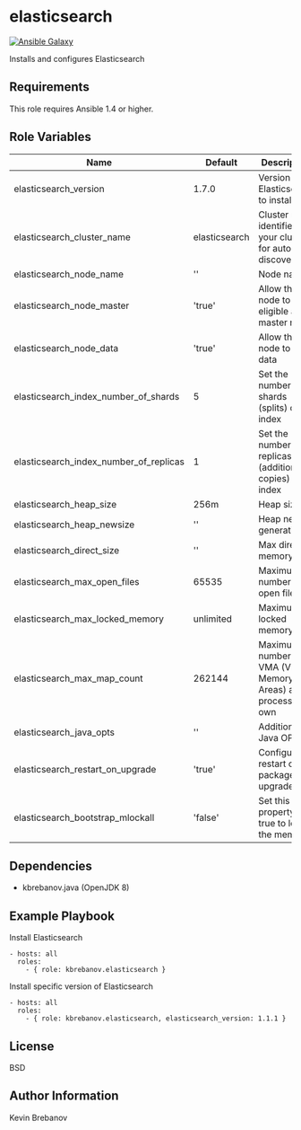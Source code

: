 elasticsearch
=============

[![Ansible Galaxy](https://img.shields.io/badge/galaxy-kbrebanov.elasticsearch-660198.svg)](https://galaxy.ansible.com/list#/roles/3923)

Installs and configures Elasticsearch

Requirements
------------

This role requires Ansible 1.4 or higher.

Role Variables
--------------

| Name                                   | Default       | Description                                                    |
|----------------------------------------|---------------|----------------------------------------------------------------|
| elasticsearch_version                  | 1.7.0         | Version of Elasticsearch to install                            |
| elasticsearch_cluster_name             | elasticsearch | Cluster name identifies your cluster for auto-discovery        |
| elasticsearch_node_name                | ''            | Node name                                                      |
| elasticsearch_node_master              | 'true'        | Allow this node to be eligible as a master node                |
| elasticsearch_node_data                | 'true'        | Allow this node to store data                                  |
| elasticsearch_index_number_of_shards   | 5             | Set the number of shards (splits) of an index                  |
| elasticsearch_index_number_of_replicas | 1             | Set the number of replicas (additional copies) of an index     |
| elasticsearch_heap_size                | 256m          | Heap size                                                      |
| elasticsearch_heap_newsize             | ''            | Heap new generation                                            |
| elasticsearch_direct_size              | ''            | Max direct memory                                              |
| elasticsearch_max_open_files           | 65535         | Maximum number of open files                                   |
| elasticsearch_max_locked_memory        | unlimited     | Maximum locked memory size                                     |
| elasticsearch_max_map_count            | 262144        | Maximum number of VMA (Virtual Memory Areas) a process can own |
| elasticsearch_java_opts                | ''            | Additional Java OPTS                                           |
| elasticsearch_restart_on_upgrade       | 'true'        | Configure restart on package upgrade                           |
| elasticsearch_bootstrap_mlockall       | 'false'       | Set this property to true to lock the memory                   |

Dependencies
------------

- kbrebanov.java (OpenJDK 8)

Example Playbook
----------------

Install Elasticsearch
```
- hosts: all
  roles:
    - { role: kbrebanov.elasticsearch }
```

Install specific version of Elasticsearch
```
- hosts: all
  roles:
    - { role: kbrebanov.elasticsearch, elasticsearch_version: 1.1.1 }
```

License
-------

BSD

Author Information
------------------

Kevin Brebanov
